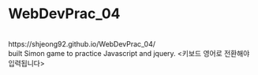 # WebDevPrac_04
<br>
https://shjeong92.github.io/WebDevPrac_04/
<br>
built Simon game to practice Javascript and jquery.
<키보드 영어로 전환해야 입력됩니다>
